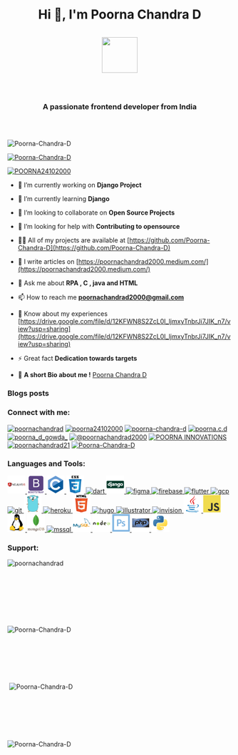 <h1 align="center">Hi 👋, I'm Poorna Chandra D <br><br><a href="https://poorna-chandra-d.github.io/poornaportfolio/"><img src ="" height="80" width="80" ></img></a>
</h1>

<br>
<h3 align="center">A passionate frontend developer from India</h3>

<img src="" align="center">
<br>


<br>

<p align="left"> <img src="https://komarev.com/ghpvc/?username=rubleen1903&label=Profile%20views&color=0e75b6&style=flat" alt="Poorna-Chandra-D" /> </p>

<p align="left"> <a href="https://github.com/ryo-ma/github-profile-trophy"><img src="https://github-profile-trophy.vercel.app/?username=Poorna-Chandra-D" alt="Poorna-Chandra-D" /></a> </p>

<p align="left"> <a href="https://twitter.com/POORNA24102000" target="blank"><img src="https://img.shields.io/twitter/follow/POORNA24102000?logo=twitter&style=for-the-badge" alt="POORNA24102000" /></a> </p>

- 🔭 I’m currently working on **Django Project**

- 🌱 I’m currently learning **Django**

- 👯 I’m looking to collaborate on **Open Source Projects**

- 🤝 I’m looking for help with **Contributing to opensource**

- 👨‍💻 All of my projects are available at [https://github.com/Poorna-Chandra-D](https://github.com/Poorna-Chandra-D)

- 📝 I write articles on [https://poornachandrad2000.medium.com/](https://poornachandrad2000.medium.com/)

- 💬 Ask me about **RPA , C , java and HTML**

- 📫 How to reach me **poornachandrad2000@gmail.com**

- 📄 Know about my experiences [https://drive.google.com/file/d/12KFWN8S2ZcL0I_ljmxyTnbrJi7JIK_n7/view?usp=sharing](https://drive.google.com/file/d/12KFWN8S2ZcL0I_ljmxyTnbrJi7JIK_n7/view?usp=sharing)

- ⚡ Great fact **Dedication towards targets**

- 💛 **A short Bio about me !** [Poorna Chandra D](https://discord.bio/p/poornachandrad)

### Blogs posts
<!-- BLOG-POST-LIST:START -->
<!-- BLOG-POST-LIST:END -->

<h3 align="left">Connect with me:</h3>
<p align="left">
<a href="https://dev.to/poornachandrad" target="blank"><img align="center" src="https://cdn.jsdelivr.net/npm/simple-icons@3.0.1/icons/dev-dot-to.svg" color:"white" alt="poornachandrad" height="30" width="40"  /></a>
<a href="https://twitter.com/poorna24102000" target="blank"><img align="center" src="https://cdn.jsdelivr.net/npm/simple-icons@3.0.1/icons/twitter.svg" alt="poorna24102000" height="30" width="40" /></a>
<a href="https://www.linkedin.com/in/poorna-chandra-d-54b641165/" target="blank"><img align="center" src="https://cdn.jsdelivr.net/npm/simple-icons@3.0.1/icons/linkedin.svg" alt="poorna-chandra-d" height="30" width="40" /></a>
<a href="https://www.facebook.com/poorna.c.d" target="blank"><img align="center" src="https://cdn.jsdelivr.net/npm/simple-icons@3.0.1/icons/facebook.svg" alt="poorna.c.d" height="30" width="40" /></a>
<a href="https://www.instagram.com/poorna_d_gowda_/" target="blank"><img align="center" src="https://cdn.jsdelivr.net/npm/simple-icons@3.0.1/icons/instagram.svg" alt="poorna_d_gowda_" height="30" width="40" /></a>
<a href="https://medium.com/@poornachandrad2000" target="blank"><img align="center" src="https://cdn.jsdelivr.net/npm/simple-icons@3.0.1/icons/medium.svg" alt="@poornachandrad2000" height="30" width="40" /></a>
<a href="https://www.youtube.com/channel/UCaToxHCziXCOx27H0d7zaVg" target="blank"><img align="center" src="https://cdn.jsdelivr.net/npm/simple-icons@3.0.1/icons/youtube.svg" alt="POORNA INNOVATIONS" height="30" width="40" /></a>
<a href="https://www.hackerrank.com/poornachandrad21" target="blank"><img align="center" src="https://cdn.jsdelivr.net/npm/simple-icons@3.0.1/icons/hackerrank.svg" alt="poornachandrad21" height="30" width="40" /></a>
<a href="https://leetcode.com/Poorna-Chandra-D/" target="blank"><img align="center" src="https://cdn.jsdelivr.net/npm/simple-icons@3.0.1/icons/leetcode.svg" alt="Poorna-Chandra-D" height="30" width="40" /></a>
</p>

<h3 align="left">Languages and Tools:</h3>
<p align="left"> <a href="https://angular.io" target="_blank"> <img src="https://raw.githubusercontent.com/devicons/devicon/master/icons/angularjs/angularjs-original-wordmark.svg" alt="angularjs" width="40" height="40"/> </a> <a href="https://getbootstrap.com" target="_blank"> <img src="https://raw.githubusercontent.com/devicons/devicon/master/icons/bootstrap/bootstrap-plain-wordmark.svg" alt="bootstrap" width="40" height="40"/> </a> <a href="https://www.cprogramming.com/" target="_blank"> <img src="https://raw.githubusercontent.com/devicons/devicon/master/icons/c/c-original.svg" alt="c" width="40" height="40"/> </a> <a href="https://www.w3schools.com/css/" target="_blank"> <img src="https://raw.githubusercontent.com/devicons/devicon/master/icons/css3/css3-original-wordmark.svg" alt="css3" width="40" height="40"/> </a> <a href="https://dart.dev" target="_blank"> <img src="https://www.vectorlogo.zone/logos/dartlang/dartlang-icon.svg" alt="dart" width="40" height="40"/> </a> <a href="https://www.djangoproject.com/" target="_blank"> <img src="https://raw.githubusercontent.com/devicons/devicon/master/icons/django/django-original.svg" alt="django" width="40" height="40"/> </a><a href="https://www.figma.com/" target="_blank"> <img src="https://www.vectorlogo.zone/logos/figma/figma-icon.svg" alt="figma" width="40" height="40"/> </a> <a href="https://firebase.google.com/" target="_blank"> <img src="https://www.vectorlogo.zone/logos/firebase/firebase-icon.svg" alt="firebase" width="40" height="40"/> </a> <a href="https://flutter.dev" target="_blank"> <img src="https://www.vectorlogo.zone/logos/flutterio/flutterio-icon.svg" alt="flutter" width="40" height="40"/> </a>  <a href="https://cloud.google.com" target="_blank"> <img src="https://www.vectorlogo.zone/logos/google_cloud/google_cloud-icon.svg" alt="gcp" width="40" height="40"/> </a> <a href="https://git-scm.com/" target="_blank"> <img src="https://www.vectorlogo.zone/logos/git-scm/git-scm-icon.svg" alt="git" width="40" height="40"/> </a> <a href="https://golang.org" target="_blank"> <img src="https://raw.githubusercontent.com/devicons/devicon/master/icons/go/go-original.svg" alt="go" width="40" height="40"/> </a> <a href="https://heroku.com" target="_blank"> <img src="https://www.vectorlogo.zone/logos/heroku/heroku-icon.svg" alt="heroku" width="40" height="40"/> </a> <a href="https://www.w3.org/html/" target="_blank"> <img src="https://raw.githubusercontent.com/devicons/devicon/master/icons/html5/html5-original-wordmark.svg" alt="html5" width="40" height="40"/> </a> <a href="https://gohugo.io/" target="_blank"> <img src="https://api.iconify.design/logos-hugo.svg" alt="hugo" width="40" height="40"/> </a> <a href="https://www.adobe.com/in/products/illustrator.html" target="_blank"> <img src="https://www.vectorlogo.zone/logos/adobe_illustrator/adobe_illustrator-icon.svg" alt="illustrator" width="40" height="40"/> </a> <a href="https://www.invisionapp.com/" target="_blank"> <img src="https://www.vectorlogo.zone/logos/invisionapp/invisionapp-icon.svg" alt="invision" width="40" height="40"/> </a> <a href="https://www.java.com" target="_blank"> <img src="https://raw.githubusercontent.com/devicons/devicon/master/icons/java/java-original.svg" alt="java" width="40" height="40"/> </a> <a href="https://developer.mozilla.org/en-US/docs/Web/JavaScript" target="_blank"> <img src="https://raw.githubusercontent.com/devicons/devicon/master/icons/javascript/javascript-original.svg" alt="javascript" width="40" height="40"/> </a> <a href="https://www.linux.org/" target="_blank"> <img src="https://raw.githubusercontent.com/devicons/devicon/master/icons/linux/linux-original.svg" alt="linux" width="40" height="40"/> </a> <a href="https://www.mongodb.com/" target="_blank"> <img src="https://raw.githubusercontent.com/devicons/devicon/master/icons/mongodb/mongodb-original-wordmark.svg" alt="mongodb" width="40" height="40"/> </a> <a href="https://www.microsoft.com/en-us/sql-server" target="_blank"> <img src="https://cdn.worldvectorlogo.com/logos/microsoft-sql-server.svg" alt="mssql" width="40" height="40"/> </a> <a href="https://www.mysql.com/" target="_blank"> <img src="https://raw.githubusercontent.com/devicons/devicon/master/icons/mysql/mysql-original-wordmark.svg" alt="mysql" width="40" height="40"/> </a>  <a href="https://nodejs.org" target="_blank"> <img src="https://raw.githubusercontent.com/devicons/devicon/master/icons/nodejs/nodejs-original-wordmark.svg" alt="nodejs" width="40" height="40"/> </a> <a href="https://www.photoshop.com/en" target="_blank"> <img src="https://raw.githubusercontent.com/devicons/devicon/master/icons/photoshop/photoshop-line.svg" alt="photoshop" width="40" height="40"/> </a> <a href="https://www.php.net" target="_blank"> <img src="https://raw.githubusercontent.com/devicons/devicon/master/icons/php/php-original.svg" alt="php" width="40" height="40"/> </a> <a href="https://www.python.org" target="_blank"> <img src="https://raw.githubusercontent.com/devicons/devicon/master/icons/python/python-original.svg" alt="python" width="40" height="40"/> </a> </p>

<h3 align="left">Support:</h3>
<p><a href="https://www.buymeacoffee.com/poornachandrad"> <img align="left" src="https://cdn.buymeacoffee.com/buttons/v2/default-yellow.png" height="50" width="210" alt="poornachandrad" /></a></p><br><br>
<br><br>
<br>

<br><br><p><img align="center" src="https://github-readme-stats.vercel.app/api/top-langs?username=Poorna-Chandra-D&show_icons=true&locale=en&layout=compact" alt="Poorna-Chandra-D" /></p><br><br>

<br><br><p>&nbsp;<img align="center" src="https://github-readme-stats.vercel.app/api?username=Poorna-Chandra-D&show_icons=true&locale=en" alt="Poorna-Chandra-D" /></p><br><br>

<br><br><p><img align="center" src="https://github-readme-streak-stats.herokuapp.com/?user=Poorna-Chandra-D&" alt="Poorna-Chandra-D" /></p>
